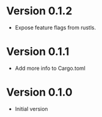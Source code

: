 # Version 0.1.2

- Expose feature flags from rustls.

# Version 0.1.1

- Add more info to Cargo.toml

# Version 0.1.0

- Initial version
